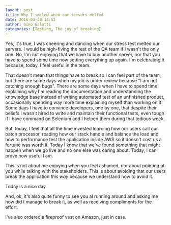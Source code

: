 ```yaml
---
layout: post
title: Why I smiled when our servers melted
date: 2016-03-28 14:52
author: Gino Galotti
categories: [Testing, The joy of breaking]
---
```

Yes, it's true, I was cheering and dancing when our stress test melted our servers. I would be high-fiving the rest of the QA team if I wasn't the only one. No, I'm not enjoying that we have to buy another server, nor that you have to spend some time now setting everything up again. I'm celebrating it because, today, I feel useful in the team.

That doesn't mean that things have to break so I can feel part of the team, but there are some days when my job is under review because "I am not catching enough bugs". There are some days when I have to spend time explaining why I'm reading the documentation and understanding the knowledge base instead of writing automated test of an unfinished product, occasionally spending way more time explaining myself than working on it. Some days I have to convince developers, one by one, that despite their beliefs I wasn't hired to write and maintain their functional tests, even tough if I have command on Selenium and I helped them during that tedious week.

But, today, I feel that all the time invested learning how our users call our batch processor, reading how our stack handle and balance the load and how to performance test the application inside AWS so it doesn't cost us a fortune was worth it. Today I know that we've found something that might happen when we go live and no one else was caring about. Today, I can prove how useful I am.

This is not about me enjoying when you feel ashamed, nor about pointing at you while talking with the stakeholders. This is about avoiding that our users break the application _this way_ because we understand how to avoid it.

Today is a nice day.

And, ok, it's also quite funny to see you al running around and asking me how did I manage to break it, as well as receiving compliments for the effort.

I've also ordered a fireproof vest on Amazon, just in case.